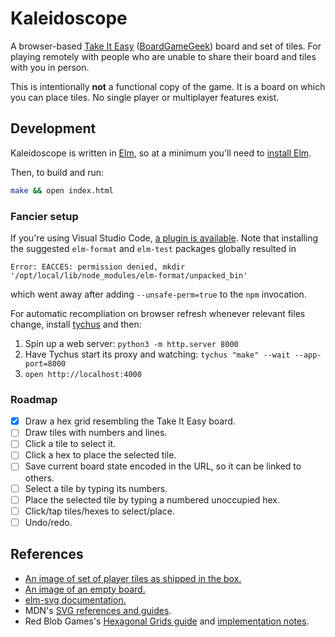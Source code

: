 # Kaleidoscope

A browser-based [Take It Easy](http://www.burleygames.com/board-games/take-it-easy/) ([BoardGameGeek](https://boardgamegeek.com/boardgame/128/take-it-easy)) board and set of tiles. For playing remotely with people who are unable to share their board and tiles with you in person.

This is intentionally **not** a functional copy of the game. It is a board on which you can place tiles. No single player or multiplayer features exist.

## Development

Kaleidoscope is written in [Elm](https://elm-lang.org), so at a minimum you'll need to [install Elm](https://guide.elm-lang.org/install/elm.html).

Then, to build and run:

```sh
make && open index.html
```

### Fancier setup

If you're using Visual Studio Code, [a plugin is available](https://github.com/elm-tooling/elm-language-client-vscode). Note that installing the suggested `elm-format` and `elm-test` packages globally resulted in

```
Error: EACCES: permission denied, mkdir '/opt/local/lib/node_modules/elm-format/unpacked_bin'
```

which went away after adding `--unsafe-perm=true` to the `npm` invocation.

For automatic recompliation on browser refresh whenever relevant files change, install [tychus](https://github.com/devlocker/tychus) and then:

1. Spin up a web server: `python3 -m http.server 8000`
2. Have Tychus start its proxy and watching: `tychus "make" --wait --app-port=8000`
3. `open http://localhost:4000`

### Roadmap

- [x] Draw a hex grid resembling the Take It Easy board.
- [ ] Draw tiles with numbers and lines.
- [ ] Click a tile to select it.
- [ ] Click a hex to place the selected tile.
- [ ] Save current board state encoded in the URL, so it can be linked to others.
- [ ] Select a tile by typing its numbers.
- [ ] Place the selected tile by typing a numbered unoccupied hex.
- [ ] Click/tap tiles/hexes to select/place.
- [ ] Undo/redo.

## References

* [An image of set of player tiles as shipped in the box.](https://boardgamegeek.com/image/296408/take-it-easy)
* [An image of an empty board.](https://boardgamegeek.com/image/296409/take-it-easy)
* [elm-svg documentation.](https://package.elm-lang.org/packages/elm/svg/1.0.1/)
* MDN's [SVG references and guides](https://developer.mozilla.org/en-US/docs/Web/SVG).
* Red Blob Games's [Hexagonal Grids guide](https://www.redblobgames.com/grids/hexagons/) and [implementation notes](https://www.redblobgames.com/grids/hexagons/implementation.html).
